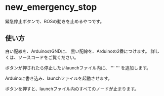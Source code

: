 # new_emergency_stop

緊急停止ボタンで、ROSの動きを止めるやつです。

## 使い方
白い配線を、ArduinoのGNDに、
黒い配線を、Arduinoの2番につけます。
詳しくは、ソースコードをご覧ください。

ボタンが押されたら停止したいlaunchファイル内に、
'''
<node pkg="new_emergency_stop" name="emergency_stop" type="emergency_stop.py" required="true" output="screen" />
'''
を追加します。

Arduinoに書き込み、launchファイルを起動させます。

ボタンを押すと、launchファイル内のすべてのノードが止まります。
